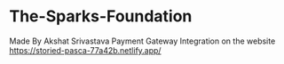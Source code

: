 # The-Sparks-Foundation
Made By Akshat Srivastava
Payment Gateway Integration on the website
https://storied-pasca-77a42b.netlify.app/
